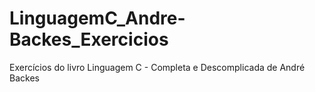 # LinguagemC_Andre-Backes_Exercicios
Exercícios do livro Linguagem C - Completa e Descomplicada de André Backes
